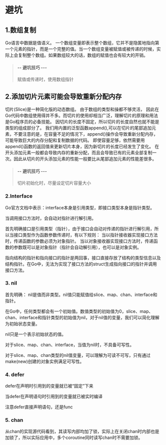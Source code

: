 # 避坑

## 1.数组复制
Go语言中数据是值语义。 一个数组变量即表示整个数组，它并不是隐匿地指向第一个元素的指针，而是一个完整的值。当一个数组变量被赋值或被传递的时候，实际上会复制整个数组。如果数组较大的话，数组的赋值也会有较大的开销。

> #### -- 避坑技巧 ---
> 赋值或传递时，使用数组指针

## 2.添加切片元素可能会导致重新分配内存
切片(Slice)是一种简化版的动态数组。 由于数组的类型和操都不够灵活， 因此在Go代码中数组使用得并不多。而切片的使用却相当广泛，理解切片的原理和用法是Go程序员的必备技能。
因切片的长度不固定，所以切片的长度自然也就不能是类型的组成部分了。
我们用内置的泛型函数append(),可以在切片的尾部追加元素，不要注意的是，在容量不足的情况下，append()操作会导致重新分配内存，可能导致巨大的内存分配和复制数据的代码。
即使容量足够，依然需要用append()函数的返回值来更新切片本身，因为新切片的长度已经发生了变化。
在开头添加元素一般都会导致内存的重新分配，而且会导致已有的元素全部复制一次。因此从切片的开头添加元素的性能一般要比从尾部追加元素的性能差很多。

> #### -- 避坑技巧 ---
> 切片初始化时，尽量设定切片容量大小

### 2.Interface

Go官方文档中表示：interface本身是引用类型，即接口类型本身是指针类型。

当调用接口方法时，会自动对指针进行解引用。

首先明确接口是引用类型（指针），由于接口会自动对传递的指针进行解引用，所以当接口类型作为函数参数传递时，有以下规则： 当以指针接收器实现接口方法时，传递函数的参数必须为对象指针。 当以对象接收器实现接口方法时，传递函数的参数既可以是对象指针（指针会自动解引用），也可以是对象实例。

指向结构的指针和指向接口的指针是两回事，接口直接存放了结构的类型信息以及结构指针。在Go中，无法为实现了接口方法的struct生成指向接口的指针并调用接口方法。


### 3. nil 
首先明确： nil是值而非类型。nil值只能赋值给slice、map、chan、interface和指针。

在Go中，任何类型都会有一个初始值。数值类型的初始值为0，slice、map、chan、interface和指针类型的初始值为nil，对于nil值的变量，我们可以简化理解为初始状态变量。

nil只是一个表示初始状态的值。

对于slice、map、chan、interface，当值为nil时，不具备可写性。

对于slice、map、chan类型的nil值变量，可以理解为可读不可写，只有通过make(new)创建的对象实例满足可写性。

### 4. defer

defer在声明时引用到的变量就已被“固定”下来

当defer在声明语句时引用到的变量就已被实时编译

注意defer直接声明语句，还是func

### 5. chan

从chan的实现源代码看到，其读写内部均加了锁，实际上在关闭chan时内部也是加锁了，所以实际应用中，多个coroutine同时读写chan时不需要加锁。